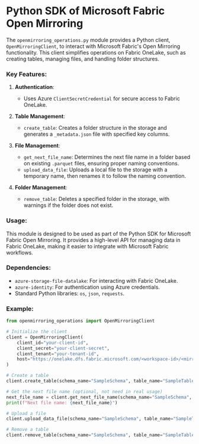 # Python SDK of Microsoft Fabric Open Mirroring

The `openmirroring_operations.py` module provides a Python client, `OpenMirroringClient`, to interact with Microsoft Fabric's Open Mirroring functionality. This client simplifies operations on Fabric OneLake, such as creating tables, managing files, and handling folder structures.

### Key Features:
1. **Authentication**:
   - Uses Azure `ClientSecretCredential` for secure access to Fabric OneLake.

2. **Table Management**:
   - `create_table`: Creates a folder structure in the storage and generates a `_metadata.json` file with specified key columns.

3. **File Management**:
   - `get_next_file_name`: Determines the next file name in a folder based on existing `.parquet` files, ensuring proper naming conventions.
   - `upload_data_file`: Uploads a local file to the storage with a temporary name, then renames it to follow the naming convention.

4. **Folder Management**:
   - `remove_table`: Deletes a specified folder in the storage, with warnings if the folder does not exist.

### Usage:
This module is designed to be used as part of the Python SDK for Microsoft Fabric Open Mirroring. It provides a high-level API for managing data in Fabric OneLake, making it easier to integrate with Microsoft Fabric workflows.

### Dependencies:
- `azure-storage-file-datalake`: For interacting with Fabric OneLake.
- `azure-identity`: For authentication using Azure credentials.
- Standard Python libraries: `os`, `json`, `requests`.

### Example:
```python
from openmirroring_operations import OpenMirroringClient

# Initialize the client
client = OpenMirroringClient(
    client_id="your-client-id",
    client_secret="your-client-secret",
    client_tenant="your-tenant-id",
    host="https://onelake.dfs.fabric.microsoft.com/<workspace-id>/<mirrored-database-id>/Files/LandingZone/"
)

# Create a table
client.create_table(schema_name="SampleSchema", table_name="SampleTable", key_cols=["Column1", "Column2"])

# Get the next file name (optional, not need in real usage)
next_file_name = client.get_next_file_name(schema_name="SampleSchema", table_name="SampleTable")
print(f"Next file name: {next_file_name}")

# Upload a file
client.upload_data_file(schema_name="SampleSchema", table_name="SampleTable", local_file_path="path/to/your/file.parquet")

# Remove a table
client.remove_table(schema_name="SampleSchema", table_name="SampleTable")


